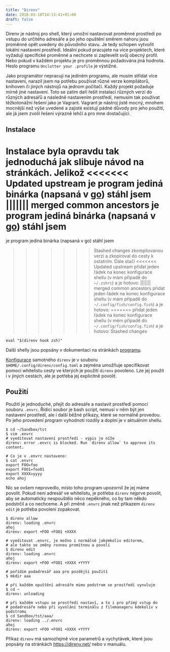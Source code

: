 ```yaml
---
title: "Direnv"
date: 2018-03-18T14:13:41+01:00
draft: false
---
```


Direnv je nástroj pro shell, který umožní nastavovat proměnné prostředí po
vstupu do určitého adresáře a po jeho opuštění směrem nahoru jsou proměnné opět
uvedeny do původního stavu. Je tedy schopen vytvořit lokální nastavení
prostředí. Ideální pokud pracujete na více projektech, které vyžadují
specifické proměnné a nechcete si zaplevelit svůj obecný profil. Nebo pokud v
každém projektu je pro proměnnou požadována jiná hodnota. Heslo programu
`Unclutter your .profile` je výstižné.

<!--more-->

Jako programátor nepracuji na jediném programu, ale musím střídat více
nastavení, narazil jsem na potřebu používat různé verze kompilátorů, knihoven
či jiných nástrojů na jednom počítači. Každý projekt požaduje mírně jiné
nastavení. Toto se zatím daří řešit instalací různých verzí do různých adresářů
a následně nastavením prostředí, nemusím tak používat těžkotonážní
řešení jako je Vagrant. Vagrant je nástroj jistě mocný, mnohem mocnější než
výše uvedené a zajisté existují pádné důvody pro jeho použití, ale já jsem
zvolil řešení výrazně lehčí a pro mne dostačující.

## Instalace

Instalace byla opravdu tak jednoduchá jak slibuje návod na stránkách. Jelikož
<<<<<<< Updated upstream
je program jediná binárka (napsaná v [go](https://golang.org/)) stáhl jsem
||||||| merged common ancestors
je program jediná binárka (napsaná v [go]()) stáhl jsem
=======
je program jediná binárka (napsaná v go) stáhl jsem
>>>>>>> Stashed changes
zkompilovanou verzi a zkopíroval do cesty k ostatním. Dále stačí
<<<<<<< Updated upstream
přidat jeden řádek na konec konfigurace shellu (v mám případě do
`~/.zshrc`) a je hotovo: 
||||||| merged common ancestors
přidat jeden řádek na konec konfigurace shellu (v mám případě do
`~/.config/fish/config.fish`) a je hotovo: 
=======
přidat jeden řádek na konec konfigurace shellu (v mém případě do
`~/.config/fish/config.fish`) a je hotovo: 
>>>>>>> Stashed changes
```
eval "$(direnv hook zsh)"
```
Další shelly jsou popsány v dokumentaci na stránkách [programu](https://direnv.net/).


[Konfigurace](https://direnv.net/#man/direnv.toml.1) samotného `direnv` je v
souboru `$HOME/.config/direnv/config.toml` a zejména umožňuje specifikovat pomocí
whitelistu cesty ve kterých je použití `direnv` povoleno. Lze jej použít i v
jiných cestách, ale je potřeba jej explicitně povolit.

## Použití

Použití je jednoduché, přejít do adresáře a nastavit prostředí pomocí souboru
`.envrc`. Řídicí soubor je bash script, nemusí v něm být jen nastavení
prostředí, ale i další běžné příkazy, které se normálně provedou. Po jeho
provedení program vyhodnotí rozdíly a doplní je v aktuálním shellu.

```
$ cd ~/Sandbox/tst
$ vim .envrc
# vyeditovat nastavení prostředí - výpis je níže 
direnv: error .envrc is blocked. Run `direnv allow` to approve its content.

# Co je v .envrc nastaveno:
$ cat .envrc 
export FOO=foo
export FOO1=foo01
export XXXX=yyyy
echo ahoj
```

Nic se ovšem neprovedlo, místo toho program upozornil že jej máme povolit.
Pokud není adresář ve whitelistu, je potřeba `direnv` nejprve povolit, aby se
automaticky nespouštělo něco nepěkného, co by tam někdo podstrčil a co
nechceme. A při změně `.envrc` jinak než příkazem `direnv edit` je potřeba
povolení zopakovat.

```
$ direnv allow
direnv: loading .envrc
ahoj
direnv: export +FOO +FOO1 +XXXX

# vyeditovat .envrc, je možno i normálně jakýmkoliv editorem,
# ale takto se změny rovnou promítnou a povolí
$ direnv edit
direnv: loading .envrc
ahoj
direnv: export +FOO +FOO1 +XXXX +YYYY

# pořídím podadresář aaa pro pozdější použití 
$ mkdir aaa

# při každém opuštění adresáře mimo podstrom se prostředí vynuluje
$ cd ~
direnv: unloading

# při každém vstupu se prostředí nastaví, a to i pro přímý vstup do 
# podadresáře nebo při vyvolání terminálu z filemanageru kdekoliv v podstromu
$ cd Sandbox/tst/aaa/
direnv: loading ../.envrc
ahoj
direnv: export +FOO +FOO1 +XXXX +YYYY

```

Příkaz `direnv` má samozřejmě více parametrů a vychytávek, které jsou popsány
na stránkách https://direnv.net/ nebo v manuálu.



